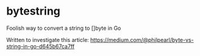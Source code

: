 # bytestring
Foolish way to convert a string to []byte in Go

Written to investigate this article: https://medium.com/@philpearl/byte-vs-string-in-go-d645b67ca7ff
